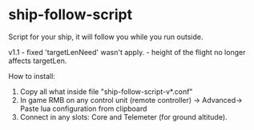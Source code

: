 # ship-follow-script
Script for your ship, it will follow you while you run outside.

v1.1  - fixed 'targetLenNeed' wasn't apply.
      - height of the flight no longer affects targetLen.


How to install:
  1. Copy all what inside file "ship-follow-script-v*.conf"
  2. In game RMB on any control unit (remote controller) -> Advanced-> Paste lua configuration from clipboard
  3. Connect in any slots: Core and Telemeter (for ground altitude).
